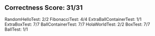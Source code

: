 ## Correctness Score: 31/31
RandomHelloTest: 2/2
FibonacciTest: 4/4
ExtraBallContainerTest: 1/1
ExtraBoxTest: 7/7
BallContainerTest: 7/7
HolaWorldTest: 2/2
BoxTest: 7/7
BallTest: 1/1
